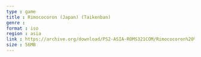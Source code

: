 ```yaml
---
type : game
title : Rimococoron (Japan) (Taikenban)
genre : 
format : iso
region : asia
link : https://archive.org/download/PS2-ASIA-ROMS321COM/Rimococoron%20%28Japan%29%20%28Taikenban%29.7z
size : 56MB
---
```

